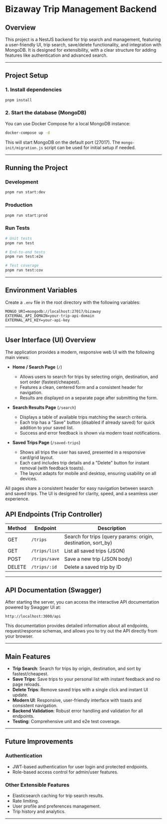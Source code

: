 # Bizaway Trip Management Backend

## Overview

This project is a NestJS backend for trip search and management, featuring a user-friendly UI, trip search, save/delete functionality, and integration with MongoDB. It is designed for extensibility, with a clear structure for adding features like authentication and advanced search.

---

## Project Setup


### 1. Install dependencies
```bash
pnpm install
```

### 2. Start the database (MongoDB)

You can use Docker Compose for a local MongoDB instance:

```bash
docker-compose up -d
```

This will start MongoDB on the default port (27017). The `mongo-init/migration.js` script can be used for initial setup if needed.

---

## Running the Project

### Development
```bash
pnpm run start:dev
```

### Production
```bash
pnpm run start:prod
```

### Run Tests
```bash
# Unit tests
pnpm run test

# End-to-end tests
pnpm run test:e2e

# Test coverage
pnpm run test:cov
```

---

## Environment Variables

Create a `.env` file in the root directory with the following variables:

```
MONGO_URI=mongodb://localhost:27017/bizaway
EXTERNAL_API_DOMAIN=your-trip-api-domain
EXTERNAL_API_KEY=your-api-key
```

---

## User Interface (UI) Overview

The application provides a modern, responsive web UI with the following main views:

- **Home / Search Page** (`/`)
  - Allows users to search for trips by selecting origin, destination, and sort order (fastest/cheapest).
  - Features a clean, centered form and a consistent header for navigation.
  - Results are displayed on a separate page after submitting the form.

- **Search Results Page** (`/search`)
  - Displays a table of available trips matching the search criteria.
  - Each trip has a "Save" button (disabled if already saved) for quick addition to your saved list.
  - Success and error feedback is shown via modern toast notifications.

- **Saved Trips Page** (`/saved-trips`)
  - Shows all trips the user has saved, presented in a responsive card/grid layout.
  - Each card includes trip details and a "Delete" button for instant removal (with feedback toasts).
  - The layout adapts for mobile and desktop, ensuring usability on all devices.

All pages share a consistent header for easy navigation between search and saved trips. The UI is designed for clarity, speed, and a seamless user experience.

## API Endpoints (Trip Controller)

| Method | Endpoint           | Description                                                      |
|--------|--------------------|------------------------------------------------------------------|
| GET    | `/trips`           | Search for trips (query params: origin, destination, sort_by)    |
| GET    | `/trips/list`      | List all saved trips (JSON)                                      |
| POST   | `/trips/save`      | Save a new trip (JSON body)                                      |
| DELETE | `/trips/:id`       | Delete a saved trip by ID                                        |


---

## API Documentation (Swagger)

After starting the server, you can access the interactive API documentation powered by Swagger UI at:

```
http://localhost:3000/api
```

This documentation provides detailed information about all endpoints, request/response schemas, and allows you to try out the API directly from your browser.

---

## Main Features

- **Trip Search**: Search for trips by origin, destination, and sort by fastest/cheapest.
- **Save Trips**: Save trips to your personal list with instant feedback and no page reloads.
- **Delete Trips**: Remove saved trips with a single click and instant UI update.
- **Modern UI**: Responsive, user-friendly interface with toasts and consistent navigation.
- **Backend Validation**: Robust error handling and validation for all endpoints.
- **Testing**: Comprehensive unit and e2e test coverage.

---

## Future Improvements

### Authentication
- JWT-based authentication for user login and protected endpoints.
- Role-based access control for admin/user features.

### Other Extensible Features
- Elasticsearch caching for trip search results.
- Rate limiting.
- User profile and preferences management.
- Trip history and analytics.
---


